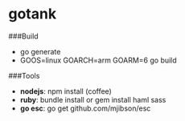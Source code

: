 # gotank

###Build
* go generate
* GOOS=linux GOARCH=arm GOARM=6 go build

###Tools
* __nodejs__: npm install (coffee)
* __ruby__: bundle install or gem install haml sass
* __go esc__: go get github.com/mjibson/esc
